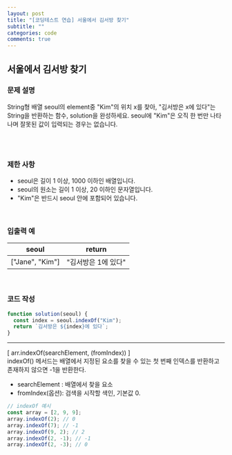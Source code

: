 ```yaml
---
layout: post
title: "[코딩테스트 연습] 서울에서 김서방 찾기"
subtitle: ""
categories: code
comments: true
---
```


## 서울에서 김서방 찾기

### 문제 설명

String형 배열 seoul의 element중 "Kim"의 위치 x를 찾아, "김서방은 x에 있다"는 String을 반환하는 함수, solution을 완성하세요. seoul에 "Kim"은 오직 한 번만 나타나며 잘못된 값이 입력되는 경우는 없습니다.

<br>
<br>

### 제한 사항

- seoul은 길이 1 이상, 1000 이하인 배열입니다.
- seoul의 원소는 길이 1 이상, 20 이하인 문자열입니다.
- "Kim"은 반드시 seoul 안에 포함되어 있습니다.

<br>

### 입출력 예

| seoul           | return              |
| --------------- | ------------------- |
| ["Jane", "Kim"] | "김서방은 1에 있다" |

<br>

### 코드 작성

```js
function solution(seoul) {
  const index = seoul.indexOf("Kim");
  return `김서방은 ${index}에 있다`;
}
```

<hr>
[ arr.indexOf(searchElement, (fromIndex)) ]<br>
indexOf() 메서드는 배열에서 지정된 요소를 찾을 수 있는 첫 번째 인덱스를 반환하고 존재하지 않으면 -1을 반환한다.

- searchElement : 배열에서 찾을 요소
- fromIndex(옵션): 검색을 시작할 색인, 기본값 0.

```js
// indexOf 예시
const array = [2, 9, 9];
array.indexOf(2); // 0
array.indexOf(7); // -1
array.indexOf(9, 2); // 2
array.indexOf(2, -1); // -1
array.indexOf(2, -3); // 0
```

<br>
